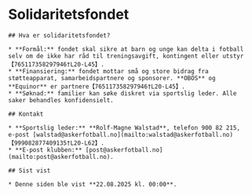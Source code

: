 # Solidaritetsfondet

    ## Hva er solidaritetsfondet?

    * **Formål:** fondet skal sikre at barn og unge kan delta i fotball selv om de ikke har råd til treningsavgift, kontingent eller utstyr【765117358297946†L20-L45】.
    * **Finansiering:** fondet mottar små og store bidrag fra støtteapparat, samarbeidspartnere og sponsorer. **OBOS** og **Equinor** er partnere【765117358297946†L20-L45】.
    * **Søknad:** familier kan søke diskret via sportslig leder. Alle saker behandles konfidensielt.

    ## Kontakt

    * **Sportslig leder:** **Rolf‑Magne Walstad**, telefon 900 82 215, e‑post [walstad@askerfotball.no](mailto:walstad@askerfotball.no)【999082877409135†L20-L62】.
    * **E‑post klubben:** [post@askerfotball.no](mailto:post@askerfotball.no).

    ## Sist vist

    * Denne siden ble vist **22.08.2025 kl. 00:00**.